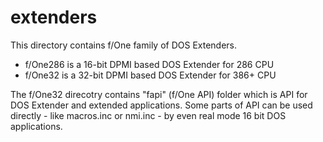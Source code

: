 extenders
=========

This directory contains f/One family of DOS Extenders.

 * f/One286 is a 16-bit DPMI based DOS Extender for 286 CPU
 * f/One32  is a 32-bit DPMI based DOS Extender for 386+ CPU

The f/One32 direcotry contains "fapi" (f/One API) folder which is API for DOS Extender and extended applications. Some parts of API can be used directly - like macros.inc or nmi.inc - by even real mode 16 bit DOS applications.    
 
